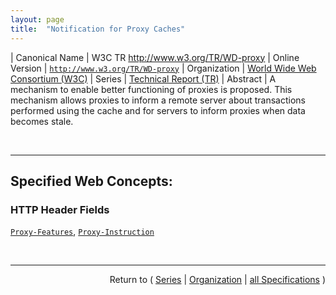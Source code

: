 ```yaml
---
layout: page
title:  "Notification for Proxy Caches"
---
```


| Canonical Name | W3C TR http://www.w3.org/TR/WD-proxy
| Online Version | [`http://www.w3.org/TR/WD-proxy`](http://www.w3.org/TR/WD-proxy)
| Organization | [World Wide Web Consortium (W3C)](..  "List of specification series by this organization")
| Series | [Technical Report (TR)](.  "List of specifications in this series")
| Abstract | A mechanism to enable better functioning of proxies is proposed. This mechanism allows proxies to inform a remote server about transactions performed using the cache and for servers to inform proxies when data becomes stale.

<br/>
<hr/>

## Specified Web Concepts:

### HTTP Header Fields

[`Proxy-Features`](/concepts/http-header/Proxy-Features "The proxy features header is used by a proxy sending data to a server. It specifies the features supported by the specified proxy."), [`Proxy-Instruction`](/concepts/http-header/Proxy-Instruction "The proxy instruction header is used to reply to a proxy features header. It should only be present when a Proxy-Features header was present in the corresponding request.")



<br/>
<hr/>

<p style="text-align: right">Return to ( <a href="./">Series</a> | <a href="../">Organization</a> | <a href="../../">all Specifications</a> )</p>